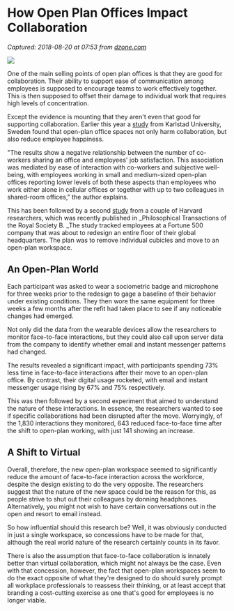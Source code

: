 # How Open Plan Offices Impact Collaboration

_Captured: 2018-08-20 at 07:53 from [dzone.com](https://dzone.com/articles/how-open-plan-offices-impact-collaboration)_

![](http://adigaskell.org/wp-content/uploads/2018/07/open-plan-office-150x150.jpg)

One of the main selling points of open plan offices is that they are good for collaboration. Their ability to support ease of communication among employees is supposed to encourage teams to work effectively together. This is then supposed to offset their damage to individual work that requires high levels of concentration.

Except the evidence is mounting that they aren't even that good for supporting collaboration. Earlier this year a [study](http://dx.doi.org/10.5271/sjweh.3707) from Karlstad University, Sweden found that open-plan office spaces not only harm collaboration, but also reduce employee happiness.

"The results show a negative relationship between the number of co-workers sharing an office and employees' job satisfaction. This association was mediated by ease of interaction with co-workers and subjective well-being, with employees working in small and medium-sized open-plan offices reporting lower levels of both these aspects than employees who work either alone in cellular offices or together with up to two colleagues in shared-room offices," the author explains.

This has been followed by a second [study](http://rstb.royalsocietypublishing.org/content/373/1753/20170239) from a couple of Harvard researchers, which was recently published in _Philosophical Transactions of the Royal Society B. _The study tracked employees at a Fortune 500 company that was about to redesign an entire floor of their global headquarters. The plan was to remove individual cubicles and move to an open-plan workspace.

## An Open-Plan World

Each participant was asked to wear a sociometric badge and microphone for three weeks prior to the redesign to gage a baseline of their behavior under existing conditions. They then wore the same equipment for three weeks a few months after the refit had taken place to see if any noticeable changes had emerged.

Not only did the data from the wearable devices allow the researchers to monitor face-to-face interactions, but they could also call upon server data from the company to identify whether email and instant messenger patterns had changed.

The results revealed a significant impact, with participants spending 73% less time in face-to-face interactions after their move to an open-plan office. By contrast, their digital usage rocketed, with email and instant messenger usage rising by 67% and 75% respectively.

This was then followed by a second experiment that aimed to understand the nature of these interactions. In essence, the researchers wanted to see if specific collaborations had been disrupted after the move. Worryingly, of the 1,830 interactions they monitored, 643 reduced face-to-face time after the shift to open-plan working, with just 141 showing an increase.

## A Shift to Virtual

Overall, therefore, the new open-plan workspace seemed to significantly reduce the amount of face-to-face interaction across the workforce, despite the design existing to do the very opposite. The researchers suggest that the nature of the new space could be the reason for this, as people strive to shut out their colleagues by donning headphones. Alternatively, you might not wish to have certain conversations out in the open and resort to email instead.

So how influential should this research be? Well, it was obviously conducted in just a single workspace, so concessions have to be made for that, although the real world nature of the research certainly counts in its favor.

There is also the assumption that face-to-face collaboration is innately better than virtual collaboration, which might not always be the case. Even with that concession, however, the fact that open-plan workspaces seem to do the exact opposite of what they're designed to do should surely prompt all workplace professionals to reassess their thinking, or at least accept that branding a cost-cutting exercise as one that's good for employees is no longer viable.
